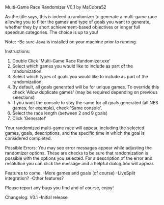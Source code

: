Multi-Game Race Randomizer V0.1
by MaCobra52

As the title says, this is indeed a randomizer to generate a multi-game race allowing you to filter the games and type of goals you want to generate, whether they by short achievement-based objectives or longer full speedrun categories. The choice is up to you!

Note:
-Be sure Java is installed on your machine prior to running.

Instructions:
1. Double Click 'Multi-Game Race Randomizer.exe'
2. Select which games you would like to include as part of the randomization.
3. Select which types of goals you would like to include as part of the randomization.
4. By default, all goals generated will be for unique games. To override this check 'Allow duplicate games' (may be required depending on previous selections)
5. If you want the console to stay the same for all goals generated (all NES games, for example), check 'Same console'.
6. Select the race length (between 2 and 9 goals)
7. Click 'Generate!'

Your randomized multi-game race will appear, including the selected games, goals, descriptions, and the specific time in which the goal is considered completed.

Possible Errors:
You may see error messages appear while adjusting the randomizer options. These are checks to be sure that randomization is possible with the options you selected. For a description of the error and resolution you can click the message and a helpful dialog box will appear.

Features to come:
-More games and goals (of course)
-LiveSplit integration?
-Other features?

Please report any bugs you find and of course, enjoy!

Changelog:
V0.1
-Initial release

